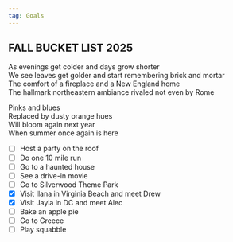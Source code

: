 ```yaml
---
tag: Goals
---
```


## FALL BUCKET LIST 2025

As evenings get colder and days grow shorter\
We see leaves get golder and start remembering brick and mortar\
The comfort of a fireplace and a New England home\
The hallmark northeastern ambiance rivaled not even by Rome

Pinks and blues\
Replaced by dusty orange hues\
Will bloom again next year\
When summer once again is here

- [ ] Host a party on the roof
- [ ] Do one 10 mile run
- [ ] Go to a haunted house
- [ ] See a drive-in movie
- [ ] Go to Silverwood Theme Park
- [x] Visit Ilana in Virginia Beach and meet Drew
- [x] Visit Jayla in DC and meet Alec
- [ ] Bake an apple pie
- [ ] Go to Greece
- [ ] Play squabble
